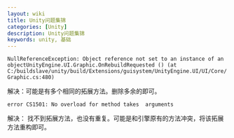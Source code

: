 ```yaml
---
layout: wiki
title: Unity问题集锦
categories: [Unity]
description: Unity问题集锦
keywords: unity, 基础
---
```


`NullReferenceException: Object reference not set to an instance of an objectUnityEngine.UI.Graphic.OnRebuildRequested () (at C:/buildslave/unity/build/Extensions/guisystem/UnityEngine.UI/UI/Core/Graphic.cs:480)`

解决：可能是有多个相同的拓展方法。删除多余的即可。

`error CS1501: No overload for method takes  arguments`

解决： 找不到拓展方法，也没有重复。可能是和引擎原有的方法冲突，将该拓展方法重构即可。